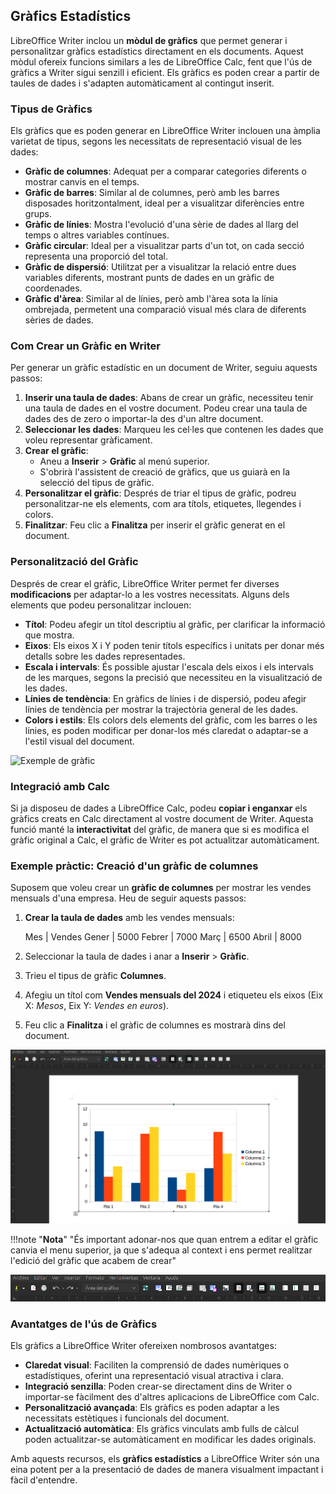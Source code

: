 ## Gràfics Estadístics

LibreOffice Writer inclou un **mòdul de gràfics** que permet generar i personalitzar gràfics estadístics directament en els documents. Aquest mòdul ofereix funcions similars a les de LibreOffice Calc, fent que l'ús de gràfics a Writer sigui senzill i eficient. Els gràfics es poden crear a partir de taules de dades i s'adapten automàticament al contingut inserit.

### Tipus de Gràfics

Els gràfics que es poden generar en LibreOffice Writer inclouen una àmplia varietat de tipus, segons les necessitats de representació visual de les dades:

- **Gràfic de columnes**: Adequat per a comparar categories diferents o mostrar canvis en el temps.
- **Gràfic de barres**: Similar al de columnes, però amb les barres disposades horitzontalment, ideal per a visualitzar diferències entre grups.
- **Gràfic de línies**: Mostra l'evolució d'una sèrie de dades al llarg del temps o altres variables contínues.
- **Gràfic circular**: Ideal per a visualitzar parts d'un tot, on cada secció representa una proporció del total.
- **Gràfic de dispersió**: Utilitzat per a visualitzar la relació entre dues variables diferents, mostrant punts de dades en un gràfic de coordenades.
- **Gràfic d'àrea**: Similar al de línies, però amb l'àrea sota la línia ombrejada, permetent una comparació visual més clara de diferents sèries de dades.

### Com Crear un Gràfic en Writer

Per generar un gràfic estadístic en un document de Writer, seguiu aquests passos:

1. **Inserir una taula de dades**: Abans de crear un gràfic, necessiteu tenir una taula de dades en el vostre document. Podeu crear una taula de dades des de zero o importar-la des d'un altre document.
2. **Seleccionar les dades**: Marqueu les cel·les que contenen les dades que voleu representar gràficament.
3. **Crear el gràfic**: 
   - Aneu a **Inserir** > **Gràfic** al menú superior.
   - S'obrirà l'assistent de creació de gràfics, que us guiarà en la selecció del tipus de gràfic.
4. **Personalitzar el gràfic**: Després de triar el tipus de gràfic, podreu personalitzar-ne els elements, com ara títols, etiquetes, llegendes i colors.
5. **Finalitzar**: Feu clic a **Finalitza** per inserir el gràfic generat en el document.

### Personalització del Gràfic

Després de crear el gràfic, LibreOffice Writer permet fer diverses **modificacions** per adaptar-lo a les vostres necessitats. Alguns dels elements que podeu personalitzar inclouen:

- **Títol**: Podeu afegir un títol descriptiu al gràfic, per clarificar la informació que mostra.
- **Eixos**: Els eixos X i Y poden tenir títols específics i unitats per donar més detalls sobre les dades representades.
- **Escala i intervals**: És possible ajustar l'escala dels eixos i els intervals de les marques, segons la precisió que necessiteu en la visualització de les dades.
- **Línies de tendència**: En gràfics de línies i de dispersió, podeu afegir línies de tendència per mostrar la trajectòria general de les dades.
- **Colors i estils**: Els colors dels elements del gràfic, com les barres o les línies, es poden modificar per donar-los més claredat o adaptar-se a l'estil visual del document.

![Exemple de gràfic](img/exampleGraph.png)

### Integració amb Calc

Si ja disposeu de dades a LibreOffice Calc, podeu **copiar i enganxar** els gràfics creats en Calc directament al vostre document de Writer. Aquesta funció manté la **interactivitat** del gràfic, de manera que si es modifica el gràfic original a Calc, el gràfic de Writer es pot actualitzar automàticament.

### Exemple pràctic: Creació d'un gràfic de columnes

Suposem que voleu crear un **gràfic de columnes** per mostrar les vendes mensuals d'una empresa. Heu de seguir aquests passos:

1. **Crear la taula de dades** amb les vendes mensuals:
   
   Mes         | Vendes
   Gener       | 5000
   Febrer      | 7000
   Març        | 6500
   Abril       | 8000


2. Seleccionar la taula de dades i anar a **Inserir** > **Gràfic**.
3. Trieu el tipus de gràfic **Columnes**.
4. Afegiu un títol com **Vendes mensuals del 2024** i etiqueteu els eixos (Eix X: *Mesos*, Eix Y: *Vendes en euros*).
5. Feu clic a **Finalitza** i el gràfic de columnes es mostrarà dins del document.

![Gràfic en Writer](img/grafics.png)

!!!note "**Nota**"
    "És important adonar-nos que quan entrem a editar el gràfic canvia el menu superior, ja que s'adequa al context i ens permet realitzar l'edició del gràfic que acabem de crear"


![Botons d'edició del gràfic](img/menu_grafics.png)

### Avantatges de l'ús de Gràfics

Els gràfics a LibreOffice Writer ofereixen nombrosos avantatges:

- **Claredat visual**: Faciliten la comprensió de dades numèriques o estadístiques, oferint una representació visual atractiva i clara.
- **Integració senzilla**: Poden crear-se directament dins de Writer o importar-se fàcilment des d'altres aplicacions de LibreOffice com Calc.
- **Personalització avançada**: Els gràfics es poden adaptar a les necessitats estètiques i funcionals del document.
- **Actualització automàtica**: Els gràfics vinculats amb fulls de càlcul poden actualitzar-se automàticament en modificar les dades originals.

Amb aquests recursos, els **gràfics estadístics** a LibreOffice Writer són una eina potent per a la presentació de dades de manera visualment impactant i fàcil d'entendre.